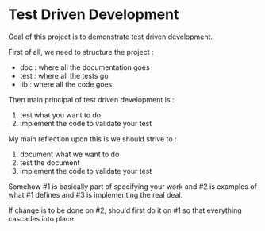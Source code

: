 Test Driven Development
=======================

Goal of this project is to demonstrate test driven development.

First of all, we need to structure the project :

- doc : where all the documentation goes
- test : where all the tests go
- lib : where all the code goes

Then main principal of test driven development is :
1) test what you want to do
2) implement the code to validate your test

My main reflection upon this is we should strive to :
1) document what we want to do
2) test the document
3) implement the code to validate your test

Somehow #1 is basically part of specifying your work
and #2 is examples of what #1 defines
and #3 is implementing the real deal.

If change is to be done on #2, should first do it on #1 so that everything cascades into place.

